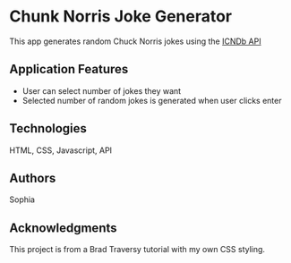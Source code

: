 # Chunk Norris Joke Generator
This app generates random Chuck Norris jokes using the [ICNDb API](http://www.icndb.com/api/)

## Application Features
- User can select number of jokes they want
- Selected number of random jokes is generated when user clicks enter

## Technologies
HTML, CSS, Javascript, API

## Authors
Sophia

## Acknowledgments
This project is from a Brad Traversy tutorial with my own CSS styling. 
